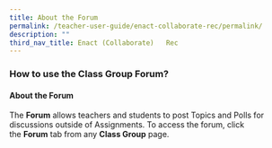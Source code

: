```yaml
---
title: About the Forum
permalink: /teacher-user-guide/enact-collaborate-rec/permalink/
description: ""
third_nav_title: Enact (Collaborate)   Rec
---
```

<h3>How to use the Class Group Forum?</h3>

<h4>About the Forum</h4>


The&nbsp;**Forum**&nbsp;allows teachers and students to post Topics and Polls for discussions outside of Assignments. To access the forum, click the&nbsp;**Forum**&nbsp;tab from any&nbsp;**Class Group**&nbsp;page.
